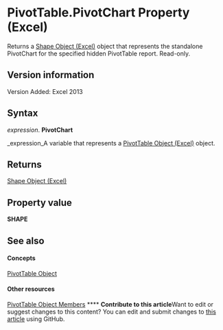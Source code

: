 
# PivotTable.PivotChart Property (Excel)

Returns a  [Shape Object (Excel)](8f01fcd1-b7d9-5216-2de5-40fb6648a403.md) object that represents the standalone PivotChart for the specified hidden PivotTable report. Read-only.


## Version information

Version Added: Excel 2013 


## Syntax

 _expression_. **PivotChart**

 _expression_A variable that represents a  [PivotTable Object (Excel)](a9c1d4a0-78a9-f9a6-6daf-91cb63e45842.md) object.


## Returns

 [Shape Object (Excel)](8f01fcd1-b7d9-5216-2de5-40fb6648a403.md)


## Property value

 **SHAPE**


## See also


#### Concepts


 [PivotTable Object](a9c1d4a0-78a9-f9a6-6daf-91cb63e45842.md)
#### Other resources


 [PivotTable Object Members](8e8d1692-cf32-63c6-a1f6-54ddcc2a4964.md)
****   **Contribute to this article**Want to edit or suggest changes to this content? You can edit and submit changes to  [this article](https://github.com/jhershey00/VBA_Excel_Test/OpenXMLCon/articles/1cc9d9ba-1867-614e-a2be-fea31eb71b1f.md) using GitHub.

